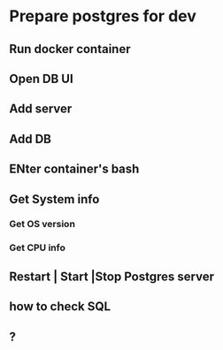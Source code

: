 # Prepare postgres for dev

## Run docker container

## Open DB UI

## Add server

## Add DB

## ENter container's bash

## Get System info

### Get OS version

### Get CPU info


## Restart | Start |Stop Postgres server


## how to check SQL


## ?
